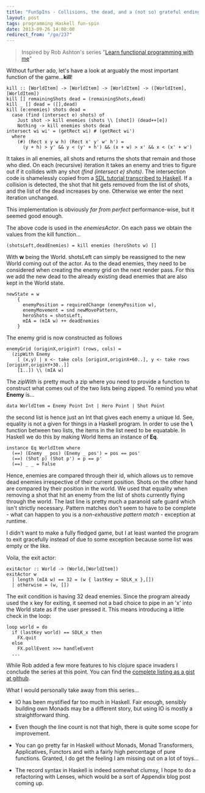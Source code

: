 ```yaml
---
title: "FunSpIns - Collisions, the dead, and a (not so) grateful ending."
layout: post
tags: programming Haskell fun-spin
date: 2013-09-26 14:00:00
redirect_from: "/go/237"
---
```


> Inspired by Rob Ashton's series "[Learn functional programming with me][1]"

Without further ado, let's have a look at arguably the most important function of the game...**kill**!

	kill :: [WorldItem] -> [WorldItem] -> [WorldItem] -> ([WorldItem],[WorldItem])
	kill [] remainingShots dead = (remainingShots,dead)
	kill _ [] dead = ([],dead)
	kill (e:enemies) shots dead =
	  case (find (intersect e) shots) of
	    Just shot -> kill enemies (shots \\ [shot]) (dead++[e])
	    Nothing -> kill enemies shots dead
	intersect wi wi' = (getRect wi) # (getRect wi')
	  where 
	    (#) (Rect x y w h) (Rect x' y' w' h') = 
	      (y + h) > y' && y < (y' + h') && (x + w) > x' && x < (x' + w')

It takes in all enemies, all shots and returns the shots that remain and those who died.
On each (recursive) iteration it takes an enemy and tries to figure out if it collides with any shot *(find (intersect e) shots)*. The intersection code is shamelessly copied from a [SDL tutorial transcribed to Haskell][2]. If a collision is detected, the shot that hit gets removed from the list of shots, and the list of the dead increases by one. Otherwise we enter the next iteration unchanged.

This implementation is obviously *far from perfect* performance-wise, but it seemed good enough.  

The above code is used in the *enemiesActor*. On each pass we obtain the values from the kill function...

	(shotsLeft,deadEnemies) = kill enemies (heroShots w) []

With **w** being the World. shotsLeft can simply be reassigned to the new World coming out of the actor. As to the dead enemies, they need to be considered when creating the enemy grid on the next render pass. For this we add the new dead to the already existing dead enemies that are also kept in the World state.

	newState = w 
        { 
          enemyPosition = requiredChange (enemyPosition w), 
          enemyMovement = snd newMovePattern,
          heroShots = shotsLeft,
          mIA = (mIA w) ++ deadEnemies
        }

The enemy grid is now constructed as follows

	enemyGrid (originX,originY) (rows, cols) = 
	  (zipWith Enemy 
	    [ (x,y) | x <- take cols [originX,originX+60..], y <- take rows [originY,originY+30..]] 
	    [1..]) \\ (mIA w)

The *zipWith* is pretty much a zip where you need to provide a function to construct what comes out of the two lists being zipped. To remind you what **Enemy** is...  

	data WorldItem = Enemy Point Int | Hero Point | Shot Point

the second list is hence just an Int that gives each enemy a unique Id. See, equality is not a given for things in a Haskell program. In order to use the **\\** function between two lists, the items in the list need to be equatable. In Haskell we do this by making World Items an instance of **Eq**.

	instance Eq WorldItem where
	  (==) (Enemy _ pos) (Enemy _ pos') = pos == pos'
	  (==) (Shot p) (Shot p') = p == p'
	  (==) _ _ = False

Hence, enemies are compared through their id, which allows us to remove dead enemies irrespective of their current position. Shots on the other hand are compared by their position in the world. We used that equality when removing a shot that hit an enemy from the list of shots currently flying through the world.
The last line is pretty much a paranoid safe guard which isn't strictly necessary. Pattern matches don't seem to have to be complete - what can happen to you is a *non-exhaustive pattern match* - exception at runtime.

I didn't want to make a fully fledged game, but I at least wanted the program to exit gracefully instead of due to some exception because some list was empty or the like.

Voila, the exit actor:

	exitActor :: World -> (World,[WorldItem])
	exitActor w
	  | length (mIA w) == 32 = (w { lastKey = SDLK_x },[])
	  | otherwise = (w, [])

The exit condition is having 32 dead enemies. Since the program already used the x key for exiting, it seemed not a bad choice to pipe in an 'x' into the World state as if the user pressed it. This means introducing a little check in the loop:

	loop world = do 
	  if (lastKey world) == SDLK_x then 
	    FX.quit
	  else
	    FX.pollEvent >>= handleEvent
      ...

While Rob added a few more features to his clojure space invaders I conclude the series at this point. You can find the [complete listing as a gist at github][3].

What I would personally take away from this series...

* IO has been mystified far too much in Haskell. Fair enough, sensibly building own Monads may be a different story, but using IO is mostly a straightforward thing.
* Even though the line count is not that high, there is quite some scope for improvement.
* You can go pretty far in Haskell without Monads, Monad Transformers, Applicatives, Functors and with a fairly high percentage of pure functions. Granted, I do get the feeling I am missing out on a lot of toys...
* The record syntax in Haskell is indeed somewhat clumsy, I hope to do a refactoring with Lenses, which would be a sort of Appendix blog post coming up. 

  [1]: http://codeofrob.com/entries/learn-functional-programming-with-me---adding-collision-detection-to-the-game.html
  [2]: https://github.com/snkkid/LazyFooHaskell/blob/master/lesson17/lesson17.hs#L62
  [3]: https://gist.github.com/flq/6515336